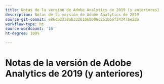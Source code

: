 ```yaml
---
title: Notas de la versión de Adobe Analytics de 2019 (y anteriores)
description: Notas de la versión de Adobe Analytics de 2019
source-git-commit: e86db2338ab3326106b006c251bb6f24347be2da
workflow-type: ht
source-wordcount: '16'
ht-degree: 100%

---
```



# Notas de la versión de Adobe Analytics de 2019 (y anteriores)

